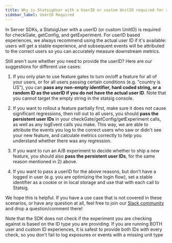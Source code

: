 ```yaml
---
title: Why is StatsigUser with a UserID or custom UnitID required for server SDKs?
sidebar_label: UserID Required
---
```


In Server SDKs, a StatsigUser with a userID (or custom UnitID) is required for checkGate, getConfig, and getExperiment. For userID based experiences, we always recommend using the actual user ID if it's available: users will get a stable experience, and subsequent events will be attributed to the correct users so you can accurately measure downstream metrics.

Still aren't sure whether you need to provide the userID? Here are our suggestions for different use cases:

1. If you only plan to use feature gates to turn on/off a feature for all of your users, or for all users passing certain conditions (e.g. "country is US"), you can **pass any non-empty identifier, hard coded string, or a random ID as the userID if you do not have the actual user ID**.  Note that you cannot target the empty string in the statsig console.

2. If you want to rollout a feature partially first, make sure it does not cause significant regressions, then roll out to all users, you should **pass the persistent user IDs** in your checkGate/getConfig/getExperiment calls, as well as any logEvent calls you make. This way, we are able to attribute the events you log to the correct users who saw or didn't see your new feature, and calculate metrics correctly to help you understand whether there was any regression.

3. If you want to run an A/B experiment to decide whether to ship a new feature, you should also **pass the persistent user IDs**, for the same reason mentioned in 2) above.

4. If you want to pass a userID for the above reasons, but don't have a logged in user (e.g. you are optimizing the login flow), set a stable identifier as a cookie or in local storage and use that with each call to Statsig.

We hope this is helpful. If you have a use case that is not covered in these scenarios, or have any question at all, feel free to join our [Slack community](https://statsig.com/slack) and drop a question/comment there!


Note that the SDK does not check if the experiment you are checking against is based on the ID type you are providing.  If you are running BOTH user and custom ID experiences, it is safest to provide both IDs with every check, so you don't fail to log exposures or events with a missing unit type
